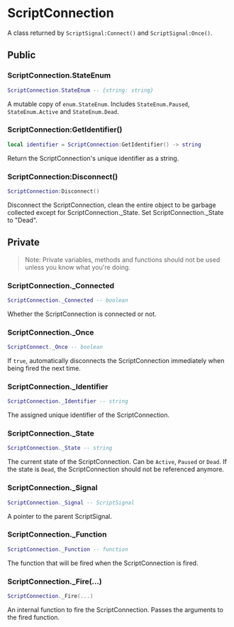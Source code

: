 # ScriptConnection
A class returned by `ScriptSignal:Connect()` and `ScriptSignal:Once()`.

## Public
### ScriptConnection.StateEnum
``` lua
ScriptConnection.StateEnum -- {string: string}
```
A mutable copy of `enum.StateEnum`. Includes `StateEnum.Paused`, `StateEnum.Active` and `StateEnum.Dead`.
### ScriptConnection:GetIdentifier()
``` lua
local identifier = ScriptConnection:GetIdentifier() -> string
```
Return the ScriptConnection's unique identifier as a string.
### ScriptConnection:Disconnect()
``` lua
ScriptConnection:Disconnect()
```
Disconnect the ScriptConnection, clean the entire object to be garbage collected except for ScriptConnection._State. Set ScriptConnection._State to "Dead".

## Private
> Note: Private variables, methods and functions should not be used unless you know what you're doing.
### ScriptConnection._Connected
``` lua
ScriptConnection._Connected -- boolean
```
Whether the ScriptConnection is connected or not.
### ScriptConnection._Once
``` lua
ScriptConnect._Once -- boolean
```
If `true`, automatically disconnects the ScriptConnection immediately when being fired the next time.
### ScriptConnection._Identifier
``` lua
ScriptConnection._Identifier -- string
```
The assigned unique identifier of the ScriptConnection.
### ScriptConnection._State
``` lua
ScriptConnection._State -- string
```
The current state of the ScriptConnection. Can be `Active`, `Paused` or `Dead`. If the state is `Dead`, the ScriptConnection should not be referenced anymore.
### ScriptConnection._Signal
```lua
ScriptConnection._Signal -- ScriptSignal
```
A pointer to the parent ScriptSignal.
### ScriptConnection._Function
``` lua
ScriptConnection._Function -- function
```
The function that will be fired when the ScriptConnection is fired.
### ScriptConnection._Fire(...)
``` lua
ScriptConnection._Fire(...)
```
An internal function to fire the ScriptConnection. Passes the arguments to the fired function.
